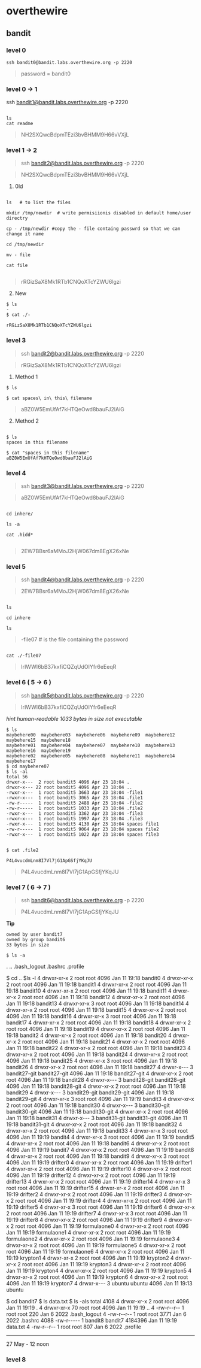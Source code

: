 # overthewire

## bandit

### level 0

```
ssh bandit0@bandit.labs.overthewire.org -p 2220

```

> password = bandit0


### level 0 -> 1

ssh bandit1@bandit.labs.overthewire.org -p 2220

>

```

ls
cat readme

```

> NH2SXQwcBdpmTEzi3bvBHMM9H66vVXjL



### level 1 -> 2

> ssh bandit2@bandit.labs.overthewire.org -p 2220


> NH2SXQwcBdpmTEzi3bvBHMM9H66vVXjL


1. 0ld

```

ls   # to list the files 

mkdir /tmp/newdir  # write permisiionis disabled in default home/user directry

cp - /tmp/newdir #copy the - file containg passwrd so that we can change it name

cd /tmp/newdir 

mv - file

cat file


```

> rRGizSaX8Mk1RTb1CNQoXTcYZWU6lgzi

2. New 
```
$ ls
-
$ cat ./-

rRGizSaX8Mk1RTb1CNQoXTcYZWU6lgzi

```




### level 3

> ssh bandit2@bandit.labs.overthewire.org -p 2220

> rRGizSaX8Mk1RTb1CNQoXTcYZWU6lgzi

1. Method 1
```
$ ls

$ cat spaces\ in\ this\ filename

```

> aBZ0W5EmUfAf7kHTQeOwd8bauFJ2lAiG

2. Method 2

```

$ ls 
spaces in this filename

$ cat "spaces in this filename"
aBZ0W5EmUfAf7kHTQeOwd8bauFJ2lAiG

```



### level 4

> ssh bandit3@bandit.labs.overthewire.org -p 2220

> aBZ0W5EmUfAf7kHTQeOwd8bauFJ2lAiG

```

cd inhere/

ls -a

cat .hidd*


```

> 2EW7BBsr6aMMoJ2HjW067dm8EgX26xNe


### level 5

> ssh bandit4@bandit.labs.overthewire.org -p 2220

> 2EW7BBsr6aMMoJ2HjW067dm8EgX26xNe


```

ls 

cd inhere

ls

```
> -file07 # is the file containing the password

``` 

cat ./-file07

``` 

> lrIWWI6bB37kxfiCQZqUdOIYfr6eEeqR

### level 6   ( 5 -> 6 )

> ssh bandit5@bandit.labs.overthewire.org -p 2220

> lrIWWI6bB37kxfiCQZqUdOIYfr6eEeqR

*hint human-readable
1033 bytes in size
not executable*

```
$ ls
maybehere00  maybehere03  maybehere06  maybehere09  maybehere12  maybehere15  maybehere18
maybehere01  maybehere04  maybehere07  maybehere10  maybehere13  maybehere16  maybehere19
maybehere02  maybehere05  maybehere08  maybehere11  maybehere14  maybehere17
$ cd maybehere07
$ ls -al 
total 56
drwxr-x---  2 root bandit5 4096 Apr 23 18:04 .
drwxr-x--- 22 root bandit5 4096 Apr 23 18:04 ..
-rwxr-x---  1 root bandit5 3663 Apr 23 18:04 -file1
-rwxr-x---  1 root bandit5 3065 Apr 23 18:04 .file1
-rw-r-----  1 root bandit5 2488 Apr 23 18:04 -file2
-rw-r-----  1 root bandit5 1033 Apr 23 18:04 .file2
-rwxr-x---  1 root bandit5 3362 Apr 23 18:04 -file3
-rwxr-x---  1 root bandit5 1997 Apr 23 18:04 .file3
-rwxr-x---  1 root bandit5 4130 Apr 23 18:04 spaces file1
-rw-r-----  1 root bandit5 9064 Apr 23 18:04 spaces file2
-rwxr-x---  1 root bandit5 1022 Apr 23 18:04 spaces file3


$ cat .file2

P4L4vucdmLnm8I7Vl7jG1ApGSfjYKqJU
```








> P4L4vucdmLnm8I7Vl7jG1ApGSfjYKqJU


### level 7  ( 6 -> 7 )

> ssh bandit6@bandit.labs.overthewire.org -p 2220

> P4L4vucdmLnm8I7Vl7jG1ApGSfjYKqJU
 
 **Tip** 
 
    owned by user bandit7
    owned by group bandit6
    33 bytes in size


```
$ ls -a
```
.  ..  .bash_logout  .bashrc  .profile

$ cd ..
$ls -l
4 drwxr-xr-x 2 root         root         4096 Jan 11 19:18 bandit0
4 drwxr-xr-x 2 root         root         4096 Jan 11 19:18 bandit1
4 drwxr-xr-x 2 root         root         4096 Jan 11 19:18 bandit10
4 drwxr-xr-x 2 root         root         4096 Jan 11 19:18 bandit11
4 drwxr-xr-x 2 root         root         4096 Jan 11 19:18 bandit12
4 drwxr-xr-x 2 root         root         4096 Jan 11 19:18 bandit13
4 drwxr-xr-x 3 root         root         4096 Jan 11 19:18 bandit14
4 drwxr-xr-x 2 root         root         4096 Jan 11 19:18 bandit15
4 drwxr-xr-x 2 root         root         4096 Jan 11 19:18 bandit16
4 drwxr-xr-x 3 root         root         4096 Jan 11 19:18 bandit17
4 drwxr-xr-x 2 root         root         4096 Jan 11 19:18 bandit18
4 drwxr-xr-x 2 root         root         4096 Jan 11 19:18 bandit19
4 drwxr-xr-x 2 root         root         4096 Jan 11 19:18 bandit2
4 drwxr-xr-x 2 root         root         4096 Jan 11 19:18 bandit20
4 drwxr-xr-x 2 root         root         4096 Jan 11 19:18 bandit21
4 drwxr-xr-x 2 root         root         4096 Jan 11 19:18 bandit22
4 drwxr-xr-x 2 root         root         4096 Jan 11 19:18 bandit23
4 drwxr-xr-x 2 root         root         4096 Jan 11 19:18 bandit24
4 drwxr-xr-x 2 root         root         4096 Jan 11 19:18 bandit25
4 drwxr-xr-x 3 root         root         4096 Jan 11 19:18 bandit26
4 drwxr-xr-x 2 root         root         4096 Jan 11 19:18 bandit27
4 drwxr-x--- 3 bandit27-git bandit27-git 4096 Jan 11 19:18 bandit27-git
4 drwxr-xr-x 2 root         root         4096 Jan 11 19:18 bandit28
4 drwxr-x--- 3 bandit28-git bandit28-git 4096 Jan 11 19:18 bandit28-git
4 drwxr-xr-x 2 root         root         4096 Jan 11 19:18 bandit29
4 drwxr-x--- 3 bandit29-git bandit29-git 4096 Jan 11 19:18 bandit29-git
4 drwxr-xr-x 3 root         root         4096 Jan 11 19:19 bandit3
4 drwxr-xr-x 2 root         root         4096 Jan 11 19:18 bandit30
4 drwxr-x--- 3 bandit30-git bandit30-git 4096 Jan 11 19:18 bandit30-git
4 drwxr-xr-x 2 root         root         4096 Jan 11 19:18 bandit31
4 drwxr-x--- 3 bandit31-git bandit31-git 4096 Jan 11 19:18 bandit31-git
4 drwxr-xr-x 2 root         root         4096 Jan 11 19:18 bandit32
4 drwxr-xr-x 2 root         root         4096 Jan 11 19:18 bandit33
4 drwxr-xr-x 3 root         root         4096 Jan 11 19:19 bandit4
4 drwxr-xr-x 3 root         root         4096 Jan 11 19:19 bandit5
4 drwxr-xr-x 2 root         root         4096 Jan 11 19:18 bandit6
4 drwxr-xr-x 2 root         root         4096 Jan 11 19:19 bandit7
4 drwxr-xr-x 2 root         root         4096 Jan 11 19:19 bandit8
4 drwxr-xr-x 2 root         root         4096 Jan 11 19:18 bandit9
4 drwxr-xr-x 3 root         root         4096 Jan 11 19:19 drifter0
4 drwxr-xr-x 2 root         root         4096 Jan 11 19:19 drifter1
4 drwxr-xr-x 2 root         root         4096 Jan 11 19:19 drifter10
4 drwxr-xr-x 2 root         root         4096 Jan 11 19:19 drifter12
4 drwxr-xr-x 2 root         root         4096 Jan 11 19:19 drifter13
4 drwxr-xr-x 2 root         root         4096 Jan 11 19:19 drifter14
4 drwxr-xr-x 3 root         root         4096 Jan 11 19:19 drifter15
4 drwxr-xr-x 2 root         root         4096 Jan 11 19:19 drifter2
4 drwxr-xr-x 2 root         root         4096 Jan 11 19:19 drifter3
4 drwxr-xr-x 2 root         root         4096 Jan 11 19:19 drifter4
4 drwxr-xr-x 2 root         root         4096 Jan 11 19:19 drifter5
4 drwxr-xr-x 3 root         root         4096 Jan 11 19:19 drifter6
4 drwxr-xr-x 2 root         root         4096 Jan 11 19:19 drifter7
4 drwxr-xr-x 3 root         root         4096 Jan 11 19:19 drifter8
4 drwxr-xr-x 2 root         root         4096 Jan 11 19:19 drifter9
4 drwxr-xr-x 2 root         root         4096 Jan 11 19:19 formulaone0
4 drwxr-xr-x 2 root         root         4096 Jan 11 19:19 formulaone1
4 drwxr-xr-x 2 root         root         4096 Jan 11 19:19 formulaone2
4 drwxr-xr-x 2 root         root         4096 Jan 11 19:19 formulaone3
4 drwxr-xr-x 2 root         root         4096 Jan 11 19:19 formulaone5
4 drwxr-xr-x 2 root         root         4096 Jan 11 19:19 formulaone6
4 drwxr-xr-x 2 root         root         4096 Jan 11 19:19 krypton1
4 drwxr-xr-x 2 root         root         4096 Jan 11 19:19 krypton2
4 drwxr-xr-x 2 root         root         4096 Jan 11 19:19 krypton3
4 drwxr-xr-x 2 root         root         4096 Jan 11 19:19 krypton4
4 drwxr-xr-x 2 root         root         4096 Jan 11 19:19 krypton5
4 drwxr-xr-x 2 root         root         4096 Jan 11 19:19 krypton6
4 drwxr-xr-x 2 root         root         4096 Jan 11 19:19 krypton7
4 drwxr-x--- 3 ubuntu       ubuntu       4096 Jan 11 19:13 ubuntu

$ cd bandit7 
$ ls
data.txt
$ ls -als
total 4108
   4 drwxr-xr-x  2 root    root       4096 Jan 11 19:19 .
   4 drwxr-xr-x 70 root    root       4096 Jan 11 19:19 ..
   4 -rw-r--r--  1 root    root        220 Jan  6  2022 .bash_logout
   4 -rw-r--r--  1 root    root       3771 Jan  6  2022 .bashrc
4088 -rw-r-----  1 bandit8 bandit7 4184396 Jan 11 19:19 data.txt
   4 -rw-r--r--  1 root    root        807 Jan  6  2022 .profile
   
   

----- 
27 May - 12 noon














### level 8 

> 




